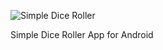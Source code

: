 

![Simple Dice Roller](https://academo.org/demos/dice-roll-statistics/thumbnail.png)



Simple Dice Roller App for Android 
